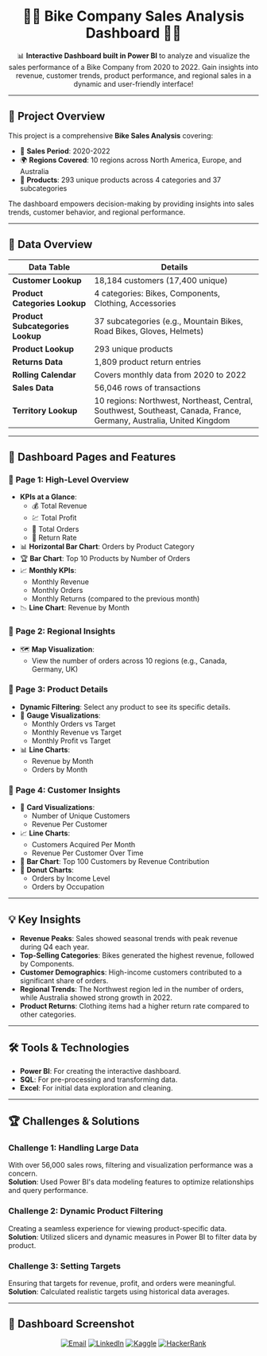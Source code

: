 <h1 align="center">🚴‍♂️ Bike Company Sales Analysis Dashboard 🚴‍♀️</h1>

<p align="center">
  📊 <strong>Interactive Dashboard built in Power BI</strong> to analyze and visualize the sales performance of a Bike Company from 2020 to 2022.  
  Gain insights into revenue, customer trends, product performance, and regional sales in a dynamic and user-friendly interface!
</p>

---

## 🌟 Project Overview  
This project is a comprehensive **Bike Sales Analysis** covering:  
- 📅 **Sales Period**: 2020-2022  
- 🌍 **Regions Covered**: 10 regions across North America, Europe, and Australia  
- 🛒 **Products**: 293 unique products across 4 categories and 37 subcategories  

The dashboard empowers decision-making by providing insights into sales trends, customer behavior, and regional performance.  

---

## 📂 Data Overview  

| **Data Table**               | **Details**                                                                 |
|-------------------------------|-----------------------------------------------------------------------------|
| **Customer Lookup**           | 18,184 customers (17,400 unique)                                           |
| **Product Categories Lookup** | 4 categories: Bikes, Components, Clothing, Accessories                     |
| **Product Subcategories Lookup** | 37 subcategories (e.g., Mountain Bikes, Road Bikes, Gloves, Helmets)     |
| **Product Lookup**            | 293 unique products                                                       |
| **Returns Data**              | 1,809 product return entries                                              |
| **Rolling Calendar**          | Covers monthly data from 2020 to 2022                                     |
| **Sales Data**                | 56,046 rows of transactions                                               |
| **Territory Lookup**          | 10 regions: Northwest, Northeast, Central, Southwest, Southeast, Canada, France, Germany, Australia, United Kingdom |

---

## 🎨 Dashboard Pages and Features  

### 📌 **Page 1: High-Level Overview**  
- **KPIs at a Glance**:  
  - 💰 Total Revenue  
  - 💹 Total Profit  
  - 🛒 Total Orders  
  - 🔄 Return Rate  
- 📊 **Horizontal Bar Chart**: Orders by Product Category  
- 🏆 **Bar Chart**: Top 10 Products by Number of Orders  
- 📈 **Monthly KPIs**:  
  - Monthly Revenue  
  - Monthly Orders  
  - Monthly Returns (compared to the previous month)  
- 📉 **Line Chart**: Revenue by Month  

### 📌 **Page 2: Regional Insights**  
- 🗺️ **Map Visualization**:  
  - View the number of orders across 10 regions (e.g., Canada, Germany, UK)  

### 📌 **Page 3: Product Details**  
- **Dynamic Filtering**: Select any product to see its specific details.  
- 🎯 **Gauge Visualizations**:  
  - Monthly Orders vs Target  
  - Monthly Revenue vs Target  
  - Monthly Profit vs Target  
- 📊 **Line Charts**:  
  - Revenue by Month  
  - Orders by Month  

### 📌 **Page 4: Customer Insights**  
- 👤 **Card Visualizations**:  
  - Number of Unique Customers  
  - Revenue Per Customer  
- 📈 **Line Charts**:  
  - Customers Acquired Per Month  
  - Revenue Per Customer Over Time  
- 🏅 **Bar Chart**: Top 100 Customers by Revenue Contribution  
- 🍩 **Donut Charts**:  
  - Orders by Income Level  
  - Orders by Occupation  

---

## 💡 Key Insights  
- **Revenue Peaks**: Sales showed seasonal trends with peak revenue during Q4 each year.  
- **Top-Selling Categories**: Bikes generated the highest revenue, followed by Components.  
- **Customer Demographics**: High-income customers contributed to a significant share of orders.  
- **Regional Trends**: The Northwest region led in the number of orders, while Australia showed strong growth in 2022.  
- **Product Returns**: Clothing items had a higher return rate compared to other categories.  

---

## 🛠️ Tools & Technologies  
- **Power BI**: For creating the interactive dashboard.  
- **SQL**: For pre-processing and transforming data.  
- **Excel**: For initial data exploration and cleaning.  

---

## 🏆 Challenges & Solutions  
### Challenge 1: Handling Large Data  
With over 56,000 sales rows, filtering and visualization performance was a concern.  
**Solution**: Used Power BI's data modeling features to optimize relationships and query performance.  

### Challenge 2: Dynamic Product Filtering  
Creating a seamless experience for viewing product-specific data.  
**Solution**: Utilized slicers and dynamic measures in Power BI to filter data by product.  

### Challenge 3: Setting Targets  
Ensuring that targets for revenue, profit, and orders were meaningful.  
**Solution**: Calculated realistic targets using historical data averages.  

---

## 📸 Dashboard Screenshot  


<p align="center"> <a href="mailto:akshay.manchekar2002@gmail.com"><img src="https://img.shields.io/badge/Email-D14836?style=for-the-badge&logo=gmail&logoColor=white" alt="Email"></a> <a href="https://www.linkedin.com/in/akshaymanchekar"><img src="https://img.shields.io/badge/LinkedIn-0077B5?style=for-the-badge&logo=linkedin&logoColor=white" alt="LinkedIn"></a> <a href="https://www.kaggle.com/akshaymanchekar"><img src="https://img.shields.io/badge/Kaggle-20BEFF?style=for-the-badge&logo=kaggle&logoColor=white" alt="Kaggle"></a> <a href="https://www.hackerrank.com/akshay_mancheka1"><img src="https://img.shields.io/badge/HackerRank-2EC866?style=for-the-badge&logo=hackerrank&logoColor=white" alt="HackerRank"></a> </p>


